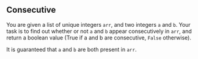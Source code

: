 ## Consecutive

You are given a list of unique integers `arr`, and two integers `a` and `b`. Your task is to find out whether or not `a` and `b` appear consecutively in `arr`, and return a boolean value (True if a and b are consecutive, `False` otherwise).

It is guaranteed that `a` and `b` are both present in `arr`.